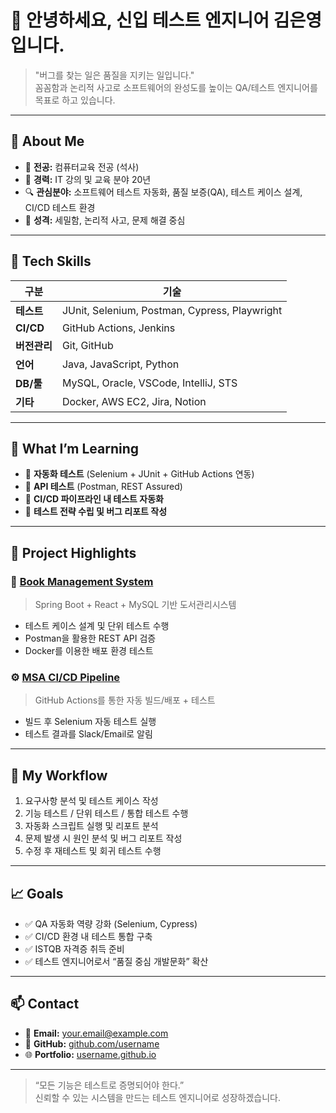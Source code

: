 # 👋 안녕하세요, 신입 테스트 엔지니어 김은영입니다.

> "버그를 찾는 일은 품질을 지키는 일입니다."  
> 꼼꼼함과 논리적 사고로 소프트웨어의 완성도를 높이는 QA/테스트 엔지니어를 목표로 하고 있습니다.

---

## 🧩 About Me
- 🧠 **전공:** 컴퓨터교육 전공 (석사)
- 💼 **경력:** IT 강의 및 교육 분야 20년  
- 🔍 **관심분야:** 소프트웨어 테스트 자동화, 품질 보증(QA), 테스트 케이스 설계, CI/CD 테스트 환경
- 💬 **성격:** 세밀함, 논리적 사고, 문제 해결 중심

---

## 🧪 Tech Skills
| 구분 | 기술 |
|------|------|
| **테스트** | JUnit, Selenium, Postman, Cypress, Playwright |
| **CI/CD** | GitHub Actions, Jenkins |
| **버전관리** | Git, GitHub |
| **언어** | Java, JavaScript, Python |
| **DB/툴** | MySQL, Oracle, VSCode, IntelliJ, STS |
| **기타** | Docker, AWS EC2, Jira, Notion |

---

## 🧠 What I’m Learning
- 🔸 **자동화 테스트** (Selenium + JUnit + GitHub Actions 연동)
- 🔸 **API 테스트** (Postman, REST Assured)
- 🔸 **CI/CD 파이프라인 내 테스트 자동화**
- 🔸 **테스트 전략 수립 및 버그 리포트 작성**

---

## 🧾 Project Highlights

### 🧮 [Book Management System](https://github.com/username/book_service)
> Spring Boot + React + MySQL 기반 도서관리시스템  
- 테스트 케이스 설계 및 단위 테스트 수행  
- Postman을 활용한 REST API 검증  
- Docker를 이용한 배포 환경 테스트

### ⚙️ [MSA CI/CD Pipeline](https://github.com/username/msa-pipeline)
> GitHub Actions를 통한 자동 빌드/배포 + 테스트  
- 빌드 후 Selenium 자동 테스트 실행  
- 테스트 결과를 Slack/Email로 알림

---

## 🧭 My Workflow
1. 요구사항 분석 및 테스트 케이스 작성  
2. 기능 테스트 / 단위 테스트 / 통합 테스트 수행  
3. 자동화 스크립트 실행 및 리포트 분석  
4. 문제 발생 시 원인 분석 및 버그 리포트 작성  
5. 수정 후 재테스트 및 회귀 테스트 수행  

---

## 📈 Goals
- ✅ QA 자동화 역량 강화 (Selenium, Cypress)
- ✅ CI/CD 환경 내 테스트 통합 구축
- ✅ ISTQB 자격증 취득 준비
- ✅ 테스트 엔지니어로서 “품질 중심 개발문화” 확산

---

## 📫 Contact
- 📧 **Email:** your.email@example.com  
- 💼 **GitHub:** [github.com/username](https://github.com/username)  
- 🌐 **Portfolio:** [username.github.io](https://username.github.io)

---

> “모든 기능은 테스트로 증명되어야 한다.”  
> 신뢰할 수 있는 시스템을 만드는 테스트 엔지니어로 성장하겠습니다.

